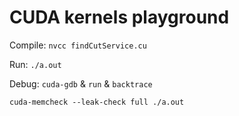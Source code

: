 # CUDA kernels playground

Compile:
```nvcc findCutService.cu```

Run:
```./a.out```

Debug:
```cuda-gdb``` & ```run``` & ```backtrace```

```cuda-memcheck --leak-check full ./a.out```